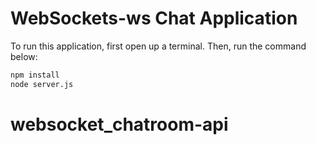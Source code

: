 # WebSockets-ws Chat Application

To run this application, first open up a terminal. Then, run the command below:

```sh
npm install
node server.js
```
# websocket_chatroom-api

